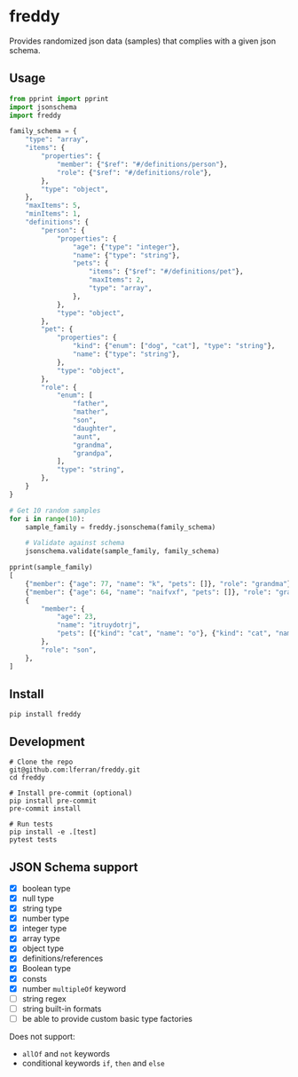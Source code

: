 # freddy

Provides randomized json data (samples) that complies with a given
json schema.

## Usage

```python
from pprint import pprint
import jsonschema
import freddy

family_schema = {
    "type": "array",
    "items": {
        "properties": {
            "member": {"$ref": "#/definitions/person"},
            "role": {"$ref": "#/definitions/role"},
        },
        "type": "object",
    },
    "maxItems": 5,
    "minItems": 1,
    "definitions": {
        "person": {
            "properties": {
                "age": {"type": "integer"},
                "name": {"type": "string"},
                "pets": {
                    "items": {"$ref": "#/definitions/pet"},
                    "maxItems": 2,
                    "type": "array",
                },
            },
            "type": "object",
        },
        "pet": {
            "properties": {
                "kind": {"enum": ["dog", "cat"], "type": "string"},
                "name": {"type": "string"},
            },
            "type": "object",
        },
        "role": {
            "enum": [
                "father",
                "mather",
                "son",
                "daughter",
                "aunt",
                "grandma",
                "grandpa",
            ],
            "type": "string",
        },
    }
}

# Get 10 random samples
for i in range(10):
    sample_family = freddy.jsonschema(family_schema)

    # Validate against schema
    jsonschema.validate(sample_family, family_schema)

pprint(sample_family)
[
    {"member": {"age": 77, "name": "k", "pets": []}, "role": "grandma"},
    {"member": {"age": 64, "name": "naifvxf", "pets": []}, "role": "grandpa"},
    {
        "member": {
            "age": 23,
            "name": "itruydotrj",
            "pets": [{"kind": "cat", "name": "o"}, {"kind": "cat", "name": "uonmvfgd"}],
        },
        "role": "son",
    },
]
```

## Install

``` shell
pip install freddy
```

## Development

``` shell
# Clone the repo
git@github.com:lferran/freddy.git
cd freddy

# Install pre-commit (optional)
pip install pre-commit
pre-commit install

# Run tests
pip install -e .[test]
pytest tests
```

## JSON Schema support

- [x] boolean type
- [x] null type
- [x] string type
- [x] number type
- [x] integer type
- [x] array type
- [x] object type
- [x] definitions/references
- [x] Boolean type
- [x] consts
- [x] number `multipleOf` keyword
- [ ] string regex
- [ ] string built-in formats
- [ ] be able to provide custom basic type factories

Does not support:

- `allOf` and `not` keywords
- conditional keywords `if`, `then` and `else`
